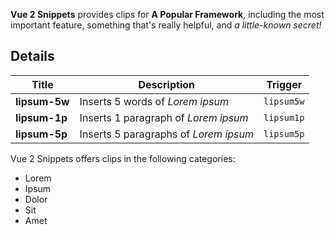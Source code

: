 <!--
👋 Hello! As Nova users browse the extensions library, a good README can help them understand what your extension does, how it works, and what setup or configuration it may require.

Not every extension will need every item described below. Use your best judgement when deciding which parts to keep to provide the best experience for your new users.

💡 Quick Tip! As you edit this README template, you can preview your changes by selecting **Extensions → Activate Project as Extension**, opening the Extension Library, and selecting "Vue 2 Snippets" in the sidebar.

Let's get started!
-->

<!--
🎈 Include a brief description of the clips your extension provides. For example:
-->
**Vue 2 Snippets** provides clips for **A Popular Framework**, including the most important feature, something that's really helpful, and _a little-known secret!_

## Details

<!--
🎈 To help users get a feel for how clips provided by your extension will work in practice, consider listing them along with any keyboard shortcuts or triggers they use:
-->

| Title         | Description                           | Trigger    |
| ---           | ---                                   | :-:        |
| **lipsum-5w** | Inserts 5 words of _Lorem ipsum_      | `lipsum5w` |
| **lipsum-1p** | Inserts 1 paragraph of _Lorem ipsum_  | `lipsum1p` |
| **lipsum-5p** | Inserts 5 paragraphs of _Lorem ipsum_ | `lipsum5p` |

<!--
🎈 If your extension provides too many clips to list, that's okay! Instead, consider providing an overview of what users might expect to find:
-->

Vue 2 Snippets offers clips in the following categories:

- Lorem
- Ipsum
- Dolor
- Sit
- Amet

<!--
👋 That's it! Happy developing!

P.S. If you'd like, you can remove these comments before submitting your extension 😉
-->
